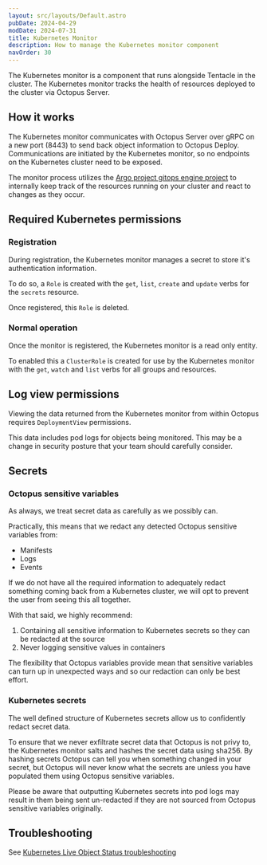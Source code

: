 ```yaml
---
layout: src/layouts/Default.astro
pubDate: 2024-04-29
modDate: 2024-07-31
title: Kubernetes Monitor
description: How to manage the Kubernetes monitor component
navOrder: 30
---
```


The Kubernetes monitor is a component that runs alongside Tentacle in the cluster. The Kubernetes monitor tracks the health of resources deployed to the cluster via Octopus Server. 

## How it works

The Kubernetes monitor communicates with Octopus Server over gRPC on a new port (8443) to send back object information to Octopus Deploy. Communications are initiated by the Kubernetes monitor, so no endpoints on the Kubernetes cluster need to be exposed.

The monitor process utilizes the [Argo project gitops engine project](https://github.com/argoproj/gitops-engine) to internally keep track of the resources running on your cluster and react to changes as they occur.


## Required Kubernetes permissions

### Registration 

During registration, the Kubernetes monitor manages a secret to store it's authentication information.

To do so, a `Role` is created with the `get`, `list`, `create` and `update` verbs for the `secrets` resource.

Once registered, this `Role` is deleted.

### Normal operation

Once the monitor is registered, the Kubernetes monitor is a read only entity.

To enabled this a `ClusterRole` is created for use by the Kubernetes monitor with the `get`, `watch` and `list` verbs for all groups and resources.
  
## Log view permissions

Viewing the data returned from the Kubernetes monitor from within Octopus requires `DeploymentView` permissions.

This data includes pod logs for objects being monitored. This may be a change in security posture that your team should carefully consider.

## Secrets

### Octopus sensitive variables

As always, we treat secret data as carefully as we possibly can.

Practically, this means that we redact any detected Octopus sensitive variables from:

- Manifests
- Logs
- Events

If we do not have all the required information to adequately redact something coming back from a Kubernetes cluster, we will opt to prevent the user from seeing this all together.

With that said, we highly recommend:

1. Containing all sensitive information to Kubernetes secrets so they can be redacted at the source
2. Never logging sensitive values in containers
  
The flexibility that Octopus variables provide mean that sensitive variables can turn up in unexpected ways and so our redaction can only be best effort.

### Kubernetes secrets

The well defined structure of Kubernetes secrets allow us to confidently redact secret data.

To ensure that we never exfiltrate secret data that Octopus is not privy to, the Kubernetes monitor salts and hashes the secret data using sha256. By hashing secrets Octopus can tell you when something changed in your secret, but Octopus will never know what the secrets are unless you have populated them using Octopus sensitive variables.

Please be aware that outputting Kubernetes secrets into pod logs may result in them being sent un-redacted if they are not sourced from Octopus sensitive variables originally.

## Troubleshooting

See [Kubernetes Live Object Status troubleshooting](../../live-object-status/troubleshooting)
